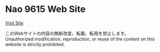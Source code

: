 # Nao 9615 Web Site  

[Visit Site](https://nao9615.github.io/)  

このWebサイトの内容の無断改変、転載、転用を禁止します。  
Unauthorized modification, reproduction, or reuse of the content on this website is strictly prohibited.
